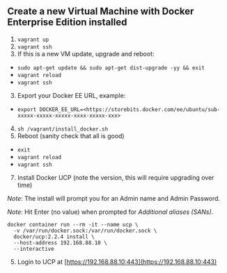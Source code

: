 ## Create a new Virtual Machine with Docker Enterprise Edition installed

1. `vagrant up`
2. `vagrant ssh`
3. If this is a new VM update, upgrade and reboot:
  - `sudo apt-get update && sudo apt-get dist-upgrade -yy && exit`
  - `vagrant reload`
  - `vagrant ssh`
3. Export your Docker EE URL, example:
  - `export DOCKER_EE_URL=<https://storebits.docker.com/ee/ubuntu/sub-xxxxx-xxxxx-xxxxx-xxxx-xxxxx-xxx>`
4. `sh /vagrant/install_docker.sh`
5. Reboot (sanity check that all is good)
  - `exit`
  - `vagrant reload`
  - `vagrant ssh`
7. Install Docker UCP (note the version, this will require upgrading over time)

*Note*: The install will prompt you for an Admin name and Admin Password.

*Note*: Hit Enter (no value) when prompted for *Additional aliases (SANs)*.

```
docker container run --rm -it --name ucp \
  -v /var/run/docker.sock:/var/run/docker.sock \
  docker/ucp:2.2.4 install \
  --host-address 192.168.88.10 \
  --interactive
```

5. Login to UCP at [https://192.168.88.10:443](https://192.168.88.10:443)
